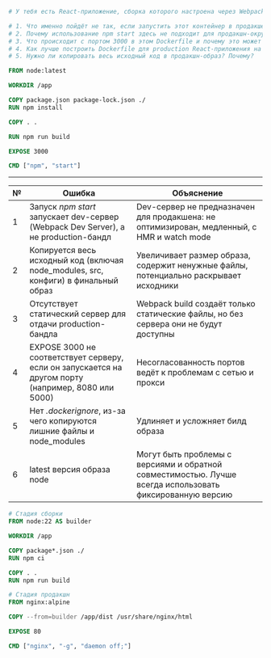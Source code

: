 
```dockerfile
# У тебя есть React-приложение, сборка которого настроена через Webpack (npm run build создаёт папку dist/ с финальным # бандлом).

# 1. Что именно пойдёт не так, если запустить этот контейнер в продакшене?
# 2. Почему использование npm start здесь не подходит для продакшн-окружения?
# 3. Что происходит с портом 3000 в этом Dockerfile и почему это может вызвать проблемы?
# 4. Как лучше построить Dockerfile для production React-приложения на Webpack?
# 5. Нужно ли копировать весь исходный код в продакшн-образ? Почему?

FROM node:latest

WORKDIR /app

COPY package.json package-lock.json ./
RUN npm install

COPY . .

RUN npm run build

EXPOSE 3000

CMD ["npm", "start"]
```

---

| №   | Ошибка                                                                                              | Объяснение                                                                                               |
| --- | --------------------------------------------------------------------------------------------------- | -------------------------------------------------------------------------------------------------------- |
| 1   | Запуск *npm start* запускает dev-сервер (Webpack Dev Server), а не production-бандл                 | Dev-сервер не предназначен для продакшена: не оптимизирован, медленный, с HMR и watch mode               |
| 2   | Копируется весь исходный код (включая node_modules, src, конфиги) в финальный образ                 | Увеличивает размер образа, содержит ненужные файлы, потенциально раскрывает исходники                    |
| 3   | Отсутствует статический сервер для отдачи production-бандла                                         | Webpack build создаёт только статические файлы, но без сервера они не будут доступны                     |
| 4   | EXPOSE 3000 не соответствует серверу, если он запускается на другом порту (например, 8080 или 5000) | Несогласованность портов ведёт к проблемам с сетью и прокси                                              |
| 5   | Нет *.dockerignore*, из-за чего копируются лишние файлы и node_modules                              | Удлиняет и усложняет билд образа                                                                         |
| 6   | latest версия образа node                                                                           | Могут быть проблемы с версиями и обратной совместимостью. Лучше всегда использовать фиксированную версию |

```dockerfile
# Стадия сборки
FROM node:22 AS builder

WORKDIR /app

COPY package*.json ./
RUN npm ci

COPY . .
RUN npm run build

# Стадия продакшн
FROM nginx:alpine

COPY --from=builder /app/dist /usr/share/nginx/html

EXPOSE 80

CMD ["nginx", "-g", "daemon off;"]
```
